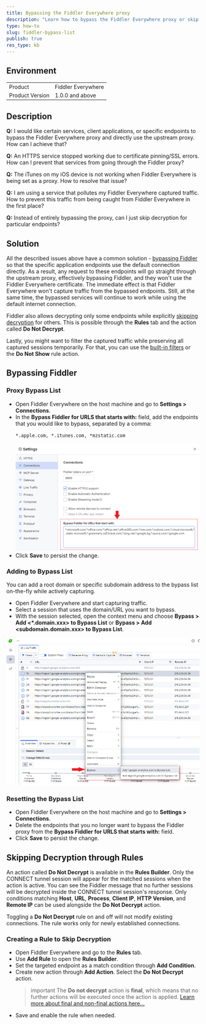 ```yaml
---
title: Bypassing the Fiddler Everywhere proxy
description: "Learn how to bypass the Fiddler Everywhere proxy or skip decryption for particular endpoints."
type: how-to
slug: fiddler-bypass-list
publish: true
res_type: kb
---
```


## Environment

|   |   |
|---|---|
| Product   |  Fiddler Everywhere  | 
| Product Version | 1.0.0 and above  |

## Description

**Q:** I would like certain services, client applications, or specific endpoints to bypass the Fiddler Everywhere proxy and directly use the upstream proxy. How can I achieve that?

**Q:** An HTTPS service stopped working due to certificate pinning/SSL errors. How can I prevent that services from going through the Fiddler proxy?

**Q:** The iTunes on my iOS device is not working when Fiddler Everywhere is being set as a proxy. How to resolve that issue?

**Q:** I am using a service that pollutes my Fiddler Everywhere captured traffic. How to prevent this traffic from being caught from Fiddler Everywhere in the first place?

**Q:** Instead of entirely bypassing the proxy, can I just skip decryption for particular endpoints?

## Solution

All the described issues above have a common solution - [bypassing Fiddler](#bypassing-fiddler) so that the specific application endpoints use the default connection directly. As a result, any request to these endpoints will go straight through the upstream proxy, effectively bypassing Fiddler, and they won't use the Fiddler Everywhere certificate. The immediate effect is that Fiddler Everywhere won't capture traffic from the bypassed endpoints. Still, at the same time, the bypassed services will continue to work while using the default internet connection.

Fiddler also allows decrypting only some endpoints while explicitly [skipping decryption](#skipping-decryption-through-rules) for others. This is possible through the **Rules** tab and the action called **Do Not Decrypt**.

Lastly, you might want to filter the captured traffic while preserving all captured sessions temporarily. For that, you can use the [built-in filters](slug://how-to-filter-traffic) or the **Do Not Show** rule action.

## Bypassing Fiddler

### Proxy Bypass List

- Open Fiddler Everywhere on the host machine and go to **Settings > Connections**.
- In the **Bypass Fiddler for URLS that starts with:** field, add the endpoints that you would like to bypass, separated by a comma:
    ```
    *.apple.com, *.itunes.com, *mzstatic.com
    ```
    ![Example bypass list](./images/bypass-endpoints.png)
- Click **Save** to persist the change.

### Adding to Bypass List

You can add a root domain or specific subdomain address to the bypass list on-the-fly while actively capturing.

- Open Fiddler Everywhere and start capturing traffic.
- Select a session that uses the domain/URL you want to bypass.
- With the session selected, open the context menu and choose **Bypass > Add <*.domain.xxx> to Bypass List** or **Bypass > Add <subdomain.domain.xxx> to Bypass List**.

![Add domain or specific URL to the bypass list](./images/add-to-bypass.png)

### Resetting the Bypass List

- Open Fiddler Everywhere on the host machine and go to **Settings > Connections**.
- Delete the endpoints that you no longer want to bypass the Fiddler proxy from the **Bypass Fiddler for URLS that starts with:** field.
- Click **Save** to persist the change.

## Skipping Decryption through Rules

An action called **Do Not Decrypt** is available in the **Rules Builder**. Only the CONNECT tunnel session will appear for the matched sessions when the action is active. You can see the Fiddler message that no further sessions will be decrypted inside the CONNECT tunnel session's response. Only conditions matching **Host**, **URL**, **Process**, **Client IP**, **HTTP Version**, and **Remote IP** can be used alongside the **Do Not Decrypt** action.

Toggling a **Do Not Decrypt** rule on and off will not modify existing connections. The rule works only for newly established connections.

### Creating a Rule to Skip Decryption

- Open Fiddler Everywhere and go to the **Rules** tab.
- Use **Add Rule** to open the **Rules Builder**.
- Set the targeted endpoint as a match condition through **Add Condition**.
- Create new action through **Add Action**. Select the **Do Not Decrypt** action.
    >important The **Do not decrypt** action is **final**, which means that no further actions will be executed once the action is applied. [Learn more about final and non-final actions here...](slug://fiddler-rules-actions)
- Save and enable the rule when needed.



